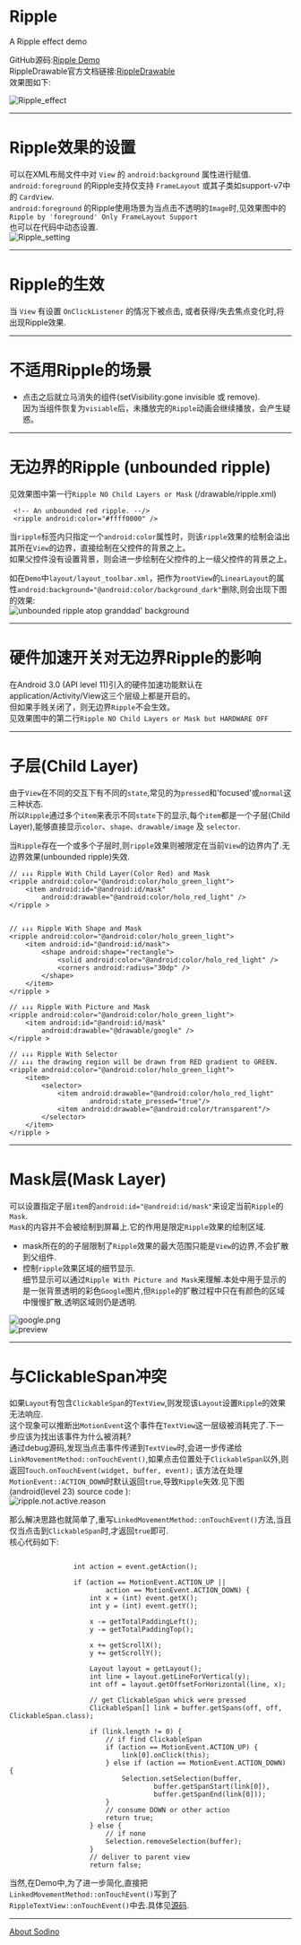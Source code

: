 # Ripple
A Ripple effect demo



GitHub源码:[Ripple Demo](https://github.com/sodino/Ripple/)  
RippleDrawable官方文档链接:[RippleDrawable](https://developer.android.com/reference/android/graphics/drawable/RippleDrawable.html)  
效果图如下:

![Ripple_effect](preview.gif)



--------------

# Ripple效果的设置

可以在XML布局文件中对 `View` 的 `android:background` 属性进行赋值.  
`android:foreground` 的Ripple支持仅支持 `FrameLayout` 或其子类如support-v7中的 `CardView`.  
`android:foreground` 的Ripple使用场景为当点击不透明的`Image`时,见效果图中的`Ripple by 'foreground' Only FrameLayout Support`  
也可以在代码中动态设置.  
![Ripple_setting](http://ww2.sinaimg.cn/mw1024/e3dc9ceagw1fb6benb32cj20k50gltdb.jpg)

--------------
# Ripple的生效

当 `View` 有设置 `OnClickListener` 的情况下被点击, 或者获得/失去焦点变化时,将出现Ripple效果.


--------------

# 不适用Ripple的场景

* 点击之后就立马消失的组件(setVisibility:gone invisible 或 remove).      
  因为当组件恢复为`visiable`后，未播放完的`Ripple`动画会继续播放，会产生疑惑。

--------------
# 无边界的Ripple (unbounded ripple)  

见效果图中第一行`Ripple NO Child Layers or Mask` (/drawable/ripple.xml)

````  
 <!-- An unbounded red ripple. --/>
 <ripple android:color="#ffff0000" />
````  

当`ripple`标签内只指定一个`android:color`属性时，则该`ripple`效果的绘制会溢出其所在`View`的边界，直接绘制在父控件的背景之上。  
如果父控件没有设置背景，则会进一步绘制在父控件的上一级父控件的背景之上。  

如在`Demo`中`layout/layout_toolbar.xml`，把作为`rootView`的`LinearLayout`的属性`android:background="@android:color/background_dark"`删除,则会出现下图的效果:  
![unbounded ripple atop granddad' background](http://ww3.sinaimg.cn/mw1024/e3dc9ceagw1fb6bpb1iy6j20lt0b8gms.jpg)


---------------

# 硬件加速开关对无边界Ripple的影响

在Android 3.0 (API level 11)引入的硬件加速功能默认在application/Activity/View这三个层级上都是开启的。  
但如果手贱关闭了，则无边界`Ripple`不会生效。   
见效果图中的第二行`Ripple NO Child Layers or Mask but HARDWARE OFF`

---------------

# 子层(Child Layer)

由于`View`在不同的交互下有不同的`state`,常见的为`pressed`和'focused'或`normal`这三种状态.  
所以`Ripple`通过多个`item`来表示不同`state`下的显示,每个`item`都是一个子层(Child Layer),能够直接显示`color`、`shape`、`drawable/image` 及 `selector`.  

当`Ripple`存在一个或多个子层时,则`ripple`效果则被限定在当前`View`的边界内了.无边界效果(unbounded ripple)失效.

````
// ↓↓↓ Ripple With Child Layer(Color Red) and Mask
<ripple android:color="@android:color/holo_green_light">
    <item android:id="@android:id/mask"
        android:drawable="@android:color/holo_red_light" />
</ripple >


// ↓↓↓ Ripple With Shape and Mask
<ripple android:color="@android:color/holo_green_light">
    <item android:id="@android:id/mask">
        <shape android:shape="rectangle">
            <solid android:color="@android:color/holo_red_light" />
            <corners android:radius="30dp" />
        </shape>
    </item>
</ripple >

// ↓↓↓ Ripple With Picture and Mask
<ripple android:color="@android:color/holo_green_light">
    <item android:id="@android:id/mask"
        android:drawable="@drawable/google" />
</ripple >

// ↓↓↓ Ripple With Selector
// ↓↓↓ the drawing region will be drawn from RED gradient to GREEN.
<ripple android:color="@android:color/holo_green_light">
    <item>
        <selector>
            <item android:drawable="@android:color/holo_red_light"
                    android:state_pressed="true"/>
            <item android:drawable="@android:color/transparent"/>
        </selector>
    </item>
</ripple >

````

---------------

# Mask层(Mask Layer)
可以设置指定子层`item`的`android:id="@android:id/mask"`来设定当前`Ripple`的`Mask`.  
`Mask`的内容并不会被绘制到屏幕上.它的作用是限定`Ripple`效果的绘制区域.
* mask所在的的子层限制了`Ripple`效果的最大范围只能是`View`的边界,不会扩散到父组件.
* 控制`ripple`效果区域的细节显示.  
  细节显示可以通过`Ripple With Picture and Mask`来理解.本处中用于显示的是一张背景透明的彩色`Google`图片,但`Ripple`的扩散过程中只在有颜色的区域中慢慢扩散,透明区域则仍是透明.

![google.png](https://raw.githubusercontent.com/sodino/Ripple/master/app/src/main/res/drawable/google.png)  
![preview](http://ww1.sinaimg.cn/mw690/e3dc9ceagw1fb6dc49h7aj20u109cwfv.jpg)

  

---------------

# 与ClickableSpan冲突  

如果`Layout`有包含`ClickableSpan`的`TextView`,则发现该`Layout`设置`Ripple`的效果无法响应.        
这个现象可以推断出`MotionEvent`这个事件在`TextView`这一层级被消耗完了.下一步应该为找出该事件为什么被消耗?     
通过debug源码,发现当点击事件传递到`TextView`时,会进一步传递给`LinkMovementMethod::onTouchEvent()`,如果点击位置处于`ClickableSpan`以外,则返回`Touch.onTouchEvent(widget, buffer, event);`
该方法在处理`MotionEvent::ACTION_DOWN`时默认返回`true`,导致`Ripple`失效.见下图(android(level 23) source code ):     
![ripple.not.active.reason](http://ww1.sinaimg.cn/mw1024/e3dc9ceagw1fb6kcfkl0vj20ra0w4do2.jpg)  

那么解决思路也就简单了,重写`LinkedMovementMethod::onTouchEvent()`方法,当且仅当点击到`ClickableSpan`时,才返回`true`即可.  
核心代码如下:  
````

                int action = event.getAction();

                if (action == MotionEvent.ACTION_UP ||
                        action == MotionEvent.ACTION_DOWN) {
                    int x = (int) event.getX();
                    int y = (int) event.getY();

                    x -= getTotalPaddingLeft();
                    y -= getTotalPaddingTop();

                    x += getScrollX();
                    y += getScrollY();

                    Layout layout = getLayout();
                    int line = layout.getLineForVertical(y);
                    int off = layout.getOffsetForHorizontal(line, x);

                    // get ClickableSpan whick were pressed
                    ClickableSpan[] link = buffer.getSpans(off, off, ClickableSpan.class);
                    
                    if (link.length != 0) {
                        // if find ClickableSpan
                        if (action == MotionEvent.ACTION_UP) {
                            link[0].onClick(this);
                        } else if (action == MotionEvent.ACTION_DOWN) {
                            Selection.setSelection(buffer,
                                    buffer.getSpanStart(link[0]),
                                    buffer.getSpanEnd(link[0]));
                        }
                        // consume DOWN or other action
                        return true;
                    } else {
                        // if none
                        Selection.removeSelection(buffer);
                    }
                    // deliver to parent view
                    return false;
````

当然,在Demo中,为了进一步简化,直接把`LinkedMovementMethod::onTouchEvent()`写到了`RippleTextView::onTouchEvent()`中去.具体见[源码](https://github.com/sodino/Ripple/blob/master/app/src/main/java/com/sodino/ripple/RippleTextView.java).

------

[About Sodino](http://sodino.com)